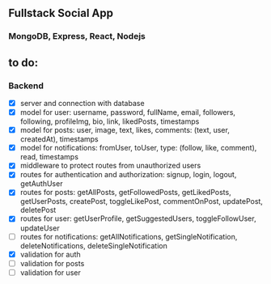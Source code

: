 ## Fullstack Social App

### MongoDB, Express, React, Nodejs

## to do:

### Backend

-   [x] server and connection with database
-   [x] model for user: username, password, fullName, email, followers, following, profileImg, bio, link, likedPosts, timestamps
-   [x] model for posts: user, image, text, likes, comments: (text, user, createdAt), timestamps
-   [x] model for notifications: fromUser, toUser, type: (follow, like, comment), read, timestamps
-   [x] middleware to protect routes from unauthorized users
-   [x] routes for authentication and authorization: signup, login, logout, getAuthUser
-   [x] routes for posts: getAllPosts, getFollowedPosts, getLikedPosts, getUserPosts, createPost, toggleLikePost, commentOnPost, updatePost, deletePost
-   [x] routes for user: getUserProfile, getSuggestedUsers, toggleFollowUser, updateUser
-   [ ] routes for notifications: getAllNotifications, getSingleNotification, deleteNotifications, deleteSingleNotification
-   [x] validation for auth
-   [ ] validation for posts
-   [ ] validation for user
